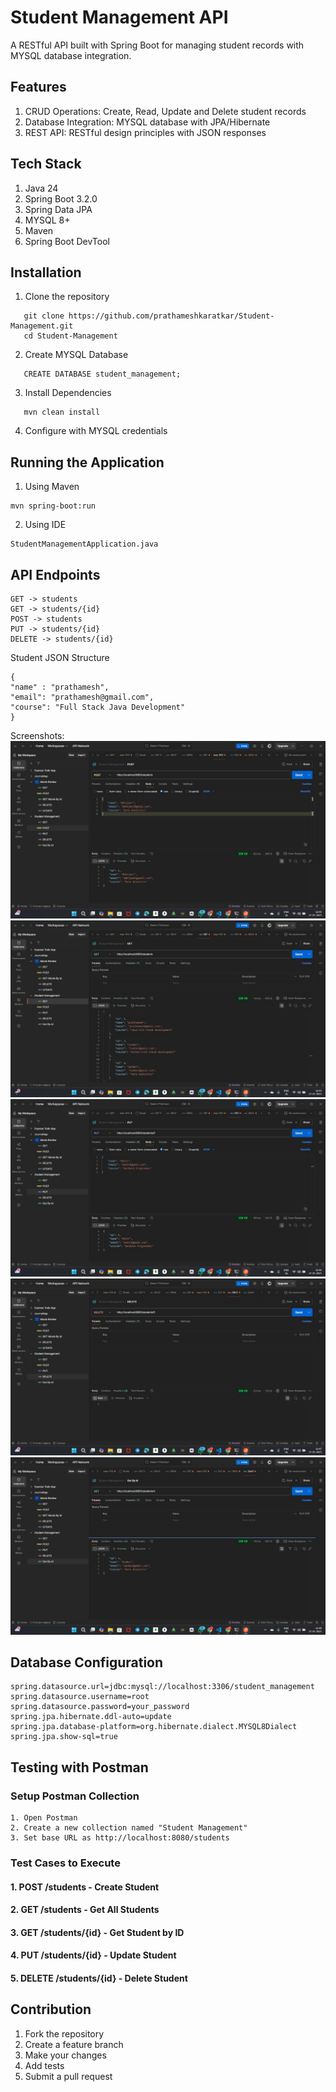 # Student Management API

A RESTful API built with Spring Boot for managing student records with MYSQL database integration.

## Features
 1. CRUD Operations: Create, Read, Update and Delete student records
 2. Database Integration: MYSQL database with JPA/Hibernate
 3. REST API: RESTful design principles with JSON responses


## Tech Stack
 1. Java 24
 2. Spring Boot 3.2.0
 3. Spring Data JPA
 4. MYSQL 8+
 5. Maven
 6. Spring Boot DevTool 

## Installation
 1. Clone the repository
 ```
    git clone https://github.com/prathameshkaratkar/Student-Management.git
    cd Student-Management

 ```
 2. Create MYSQL Database
 ```
    CREATE DATABASE student_management;
 ```
 3. Install Dependencies
 ```
    mvn clean install
 ```
 4. Configure with MYSQL credentials

## Running the Application
 1. Using Maven
 ```
 mvn spring-boot:run
 ```
 2. Using IDE
 ```
 StudentManagementApplication.java
 ```

## API Endpoints
 ```
 GET -> students
 GET -> students/{id}
 POST -> students
 PUT -> students/{id}
 DELETE -> students/{id}
 ```

Student JSON Structure
```
{
"name" : "prathamesh",
"email": "prathamesh@gmail.com",
"course": "Full Stack Java Development"
}
```

Screenshots:
![POST Success](screenshots/PostMapping.jpg)
![GET All](screenshots/GetMapping.jpg)
![PUT Update](screenshots/PutMapping.jpg)
![DELETE](screenshots/DeleteMapping.jpg)
![GET BY Id](screenshots/GetById.jpg)


## Database Configuration
```
spring.datasource.url=jdbc:mysql://localhost:3306/student_management
spring.datasource.username=root
spring.datasource.password=your_password
spring.jpa.hibernate.ddl-auto=update
spring.jpa.database-platform=org.hibernate.dialect.MYSQL8Dialect
spring.jpa.show-sql=true

```

## Testing with Postman
### Setup Postman Collection
```
1. Open Postman
2. Create a new collection named "Student Management"
3. Set base URL as http://localhost:8080/students
```

### Test Cases to Execute
#### 1. POST /students - Create Student
#### 2. GET /students - Get All Students
#### 3. GET /students/{id} - Get Student by ID
#### 4. PUT /students/{id} - Update Student 
#### 5. DELETE /students/{id} - Delete Student


## Contribution
1. Fork the repository
2. Create a feature branch
3. Make your changes
4. Add tests
5. Submit a pull request